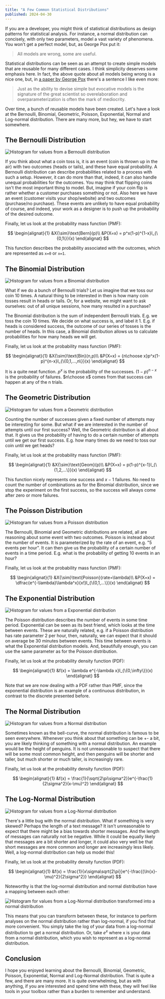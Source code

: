 ```yaml
---
title: "A Few Common Statistical Distributions"
published: 2024-04-30
---
```


If you are a developer, you might think of statistical distributions as design patterns for statistical analysis. For instance, a normal distribution can concisely, with only two parameters, model a vast variety of phenomena. You won't get a perfect model, but, as George Pox put it:

> All models are wrong, some are useful.

Statistical distributions can be seen as an attempt to create simple models that are reusable for many different cases. I think simplicity deserves some emphasis here. In fact, the above quote about all models being wrong is a nice one, but, in [a paper by George Pox](https://www-sop.inria.fr/members/Ian.Jermyn/philosophy/writings/Boxonmaths.pdf) there's a sentence I like even more:

> Just as the ability to devise simple but evocative models is the signature of the great scientist so overelaboration and overparameterization is often the mark of mediocrity.

Over time, a bunch of reusable models have been created. Let's have a look at the Bernoulli, Binomial, Geometric, Poisson, Exponential, Normal and Log-normal distribution. There are many more, but hey, we have to start somewhere.

## The Bernoulli Distribution

![Histogram for values from a Bernoulli distribution](/images/bernoulli.png)

If you think about what a coin toss is, it is an event (coin is thrown up in the air) with two outcomes (heads or tails), and these have equal probability. A Bernoulli distribution can describe probabilities related to a process with such a setup. However, it can do more than that, indeed, it can also handle unequal probabilities for the outcomes. You may think that flipping coins isn't the most important thing to model. But, imagine if your coin flip is rather whether a customer purchases something or not. Also here we have an event (customer visits your shop/website) and two outcomes (purchase/no purchase). These events are unlikely to have equal probability of course, and indeed, your work as a designer is to push up the probability of the desired outcome.

Finally, let us look at the probability mass function (PMF):

$$
\begin{alignat}{1}
&X{\sim}\text{Bern}(p)\\
&P(X=x) = p^x(1-p)^{1-x}I_{\{0,1\}}(x)
\end{alignat}
$$

This function describes the probability associated with the outcomes, which are represented as `x=0` or `x=1`.

## The Binomial Distribution

![Histogram for values from a Binomial distribution](/images/binomial.png)

What if we do a bunch of Bernoulli trials? Let us imagine that we toss our coin 10 times. A natural thing to be interested in then is how many coin tosses result in heads or tails. Or, for a website, we might want to ask ourselves: out of all unique sessions, how many resulted in a purchase?

The Binomial distribution is the sum of independent Bernoulli trials. E.g. we toss the coin 10 times. We decide on what success is, and label it 1. E.g. if heads is considered success, the outcome of our series of tosses is the number of heads. In this case, a Binomial distribution allows us to calculate probabilities for how many heads we will get.

Finally, let us look at the probability mass function (PMF):

$$
\begin{alignat}{1}
&X{\sim}\text{Bin}(n,p)\\
&P(X=x) = {n\choose x}p^x(1-p)^{n-x}I_{\{0,1,...,n\}}(x)
\end{alignat}
$$

It is a quite neat function. $p^x$ is the probability of the successes. $(1-p)^{n-x}$ is the probability of failures. $n\choose x$ comes from that success can happen at any of the n trials.

## The Geometric Distribution

![Histogram for values from a Geometric distribution](/images/geometric.png)

Counting the number of successes given a fixed number of attempts may be interesting for some. But what if we are interested in the number of attempts until our first success? Well, the Geometric distribution is all about that. It gives us the probability of having to do a certain number of attempts until we get our first success. E.g. how many times do we need to toss our coin until we get heads?

Finally, let us look at the probability mass function (PMF):

$$
\begin{alignat}{1}
&X{\sim}\text{Geom}(p)\\
&P(X=x) = p(1-p)^{x-1}I_{\{1,2,...\}}(x)
\end{alignat}
$$

This function nicely represents one success and $x-1$ failures. No need to count the number of combinations as for the Binomial distribution, since we stop the experiment on the first success, so the success will always come after zero or more failures.

## The Poisson Distribution

![Histogram for values from a Poisson distribution](/images/poisson.png)

The Bernoulli, Binomial and Geometric distributions are related, all are reasoning about some event with two outcomes. Poisson is instead about the number of events. It is parameterized by the rate of an event, e.g. "5 events per hour". It can then give us the probability of a certain number of events in a time period. E.g. what is the probability of getting 10 events in an hour?

Finally, let us look at the probability mass function (PMF):

$$
\begin{alignat}{1}
&X{\sim}\text{Poisson}(rate=\lambda)\\
&P(X=x) = \dfrac{e^{-\lambda}\lambda^x}{x!}I_{\{0,1,...\}}(x)
\end{alignat}
$$

## The Exponential Distribution

![Histogram for values from a Exponential distribution](/images/exponential.png)

The Poisson distribution describes the number of events in some time period. Exponential can be seen as its best friend, which looks at the time between events. These are naturally related, e.g. if a Poisson distribution has rate parameter 2 per hour, then, naturally, we can expect that it should on average be 30 minutes between events. This time between events is what the Exponential distribution models. And, beautifully enough, you can use the same parameter as for the Poisson distribution.

Finally, let us look at the probability density function (PDF):

$$
\begin{alignat}{1}
&f(x) = \lambda e^{-\lambda x}I_{\{0,\infty\}}(x)
\end{alignat}
$$

Note that we are now dealing with a PDF rather than PMF, since the exponential distribution is an example of a continuous distribution, in contrast to the discrete presented before.

## The Normal Distribution

![Histogram for values from a Normal distribution](/images/normal.png)

Sometimes known as the bell-curve, the normal distribution is famous to be seen everywhere. Whenever you think about that something can be +- a bit, you are likely thinking of something with a normal distribution. An example would be the height of penguins. It is not unreasonable to suspect that there will be some most common height, and then penguins will be shorter and taller, but much shorter or much taller, is increasingly rare.

Finally, let us look at the probability density function (PDF):

$$
\begin{alignat}{1}
&f(x) = \frac{1}{\sqrt{2\pi\sigma^2}}e^{-\frac{1}{2\sigma^2}(x-\mu)^2}
\end{alignat}
$$

## The Log-Normal Distribution

![Histogram for values from a Log-Normal distribution](/images/lognormal.png)

There's a little bug with the normal distribution. What if something is very skewed? Perhaps the length of a text message? It isn't unreasonable to expect that there might be a bias towards shorter messages. And the length of messages can naturally not be negative. While it could be equally likely that messages are a bit shorter and longer, it could also very well be that short messages are more common and longer are increasingly less likely. Well, a log-normal distribution can help us model this!

Finally, let us look at the probability density function (PDF):

$$
\begin{alignat}{1}
&f(x) = \frac{1}{x\sigma\sqrt{2\pi}}e^{-\frac{(\ln{x}-\mu)^2}{2\sigma^2}}
\end{alignat}
$$

Noteworthy is that the log-normal distribution and normal distribution have a mapping between each other:

![Histogram for values from a Log-Normal distribution transformed into a normal distribution](/images/lognormal_to_normal.png)

This means that you can transform between these, for instance to perform analyses on the normal distribution rather than log-normal, if you find that more convenient. You simply take the log of your data from a log-normal distribution to get a normal distribution. Or, take $e^x$ where x is your data from a normal distribution, which you wish to represent as a log-normal distribution.

## Conclusion

I hope you enjoyed learning about the Bernoulli, Binomial, Geometric, Poisson, Exponential, Normal and Log-Normal distribution. That is quite a few, and there are many more. It is quite overwhelming, but as with anything, if you are interested and spend time with these, they will feel like tools in your toolbox rather than a burden to remember and understand.
